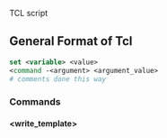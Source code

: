 TCL script

## General Format of Tcl
```tcl
set <variable> <value>
<command -<argument> <argument_value>
# comments done this way

```
### Commands
#### <write_template>